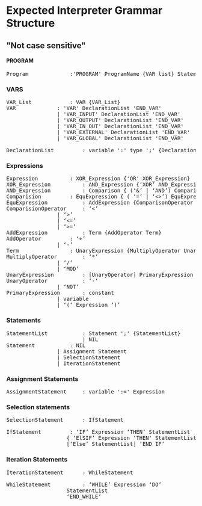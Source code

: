 #  Expected Interpreter Grammar Structure
## "Not case sensitive"


#### PROGRAM 
<pre>
Program				:'PROGRAM' ProgramName {VAR_list} StatementList 'END_PROGRAM'
</pre>



### VARS
<pre>
VAR_List			: VAR {VAR_List} 
VAR				: 'VAR' DeclarationList 'END_VAR'
				| 'VAR_INPUT' DeclarationList 'END_VAR'
				| 'VAR_OUTPUT' DeclarationList 'END_VAR'
				| 'VAR_IN_OUT' DeclarationList 'END_VAR'
				| 'VAR_EXTERNAL' DeclarationList 'END_VAR'
				| 'VAR_GLOBAL' DeclarationList 'END_VAR'
				
DeclarationList			: variable ':' type ';' {DeclarationList}
</pre>	



### Expressions
<pre>
Expression			: XOR_Expression {'OR' XOR_Expression}
XOR_Expression			: AND_Expression {‘XOR’ AND_Expression}
AND_Expression			: Comparison { (‘&’ | ‘AND’) Comparison}
Comparision			: EquExpression { ( ‘=’ | ‘<>’) EquExpression}
EquExpression			: AddExpression {ComparisonOperator AddExpression}
ComparisionOperator		: ‘<’
				| ‘>’
				| ‘<=’
				| ‘>=’
AddExpression			: Term {AddOperator Term}
AddOperator			: ‘+’
				| ‘-’
Term				: UnaryExpression {MultiplyOperator UnaryExpression}
MultiplyOperator		: ‘*’
				| ’/’
				| ‘MOD’
UnaryExpression			: [UnaryOperator] PrimaryExpression
UnaryOperator			: ‘-‘
				| ‘NOT’
PrimaryExpression		: constant
				| variable
				| ‘(‘ Expression ‘)’
</pre>



### Statements
<pre>
StatementList			: Statement ';' {StatementList}
						| NIL
Statement			: NIL
				| Assignment Statement
				| SelectionStatement
				| IterationStatement
</pre>



### Assignment Statements
<pre>
AssignmentStatement		: variable ':=' Expression
</pre>



### Selection statements
<pre>
SelectionStatement		: IfStatement
				
IfStatement			: ‘IF’ Expression ‘THEN’ StatementList 
				   { ‘ElSIF’ Expression ‘THEN' StatementList } 
				   [‘Else’ StatementList] ‘END_IF’
</pre>



### Iteration Statements
<pre>
IterationStatement		: WhileStatement

WhileStatement			: ‘WHILE’ Expression ‘DO’
				   StatementList
				   ‘END_WHILE’

</pre>